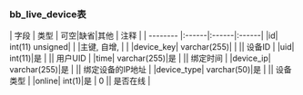 ### bb_live_device表
  
| 字段        | 类型 | 可空|缺省|其他  | 注释 |
| -------- |:------|:------|:------|
|id| int(11) unsigned| |   |主键, 自增, |  |
|device_key| varchar(255)| |   || 设备ID |
|uid| int(11)|是 |   || 用户UID |
|time| varchar(255)|是 |   || 绑定时间 |
|device_ip| varchar(255)|是 |   || 绑定设备的IP地址 |
|device_type| varchar(50)|是 |   || 设备类型 |
|online| int(1)|是 |  0 || 是否在线 |

